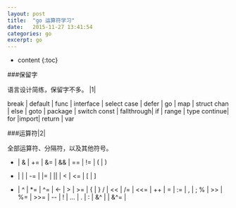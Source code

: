 ```yaml
---
layout: post
title:  "go 运算符学习"
date:   2015-11-27 13:41:54
categories: go
excerpt: go
---
```


* content
{:toc}

###保留字

语言设计简练，保留字不多。
|1|

break   |  default   | func | interface | select
case    |  defer 	 | go   |	  map 	| struct
chan    |  else      | goto |	package	| switch
const   | fallthrough| if   |  range 	| type
continue|   for      |import|  return   | var

###运算符|2|

全部运算符、分隔符，以及其他符号。
+  | &	| += | &=  | &&  | ==  | !=  | (  | )
-  | |	| -= | |=  | ||  | <   | <=  | [  | ]
*  | ^	| *= | ^=  | <-  | >   | >=  | {  | }
/  | << | /= | <<= |  ++ |  =  | :=  | ,  | ;
%  | >> | %= | >>= |  -- |  !  | ... | .  | :
   | &^ |    | &^= |
 

